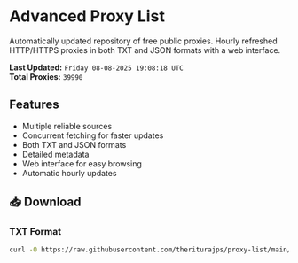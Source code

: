 # Advanced Proxy List

Automatically updated repository of free public proxies. Hourly refreshed HTTP/HTTPS proxies in both TXT and JSON formats with a web interface.

**Last Updated:** `Friday 08-08-2025 19:08:18 UTC`  
**Total Proxies:** `39990`

## Features
- Multiple reliable sources
- Concurrent fetching for faster updates
- Both TXT and JSON formats
- Detailed metadata
- Web interface for easy browsing
- Automatic hourly updates

## 📥 Download

### TXT Format
```bash
curl -O https://raw.githubusercontent.com/theriturajps/proxy-list/main/proxies.txt